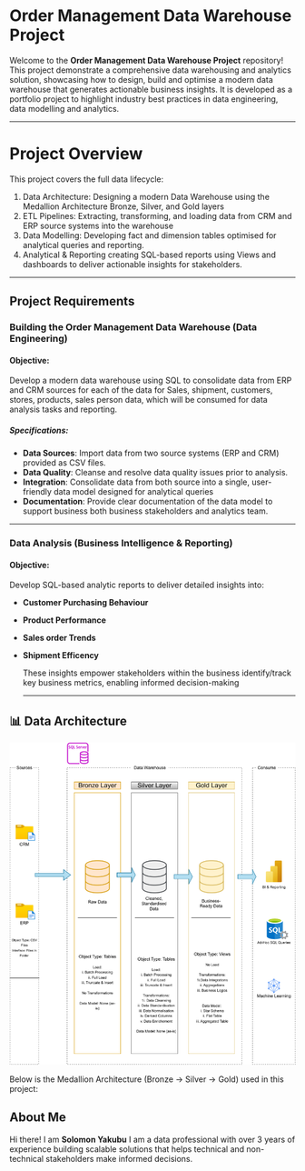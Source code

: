 # Order Management Data Warehouse Project

Welcome to the **Order Management Data Warehouse Project** repository!
This project demonstrate a comprehensive data warehousing and analytics solution, showcasing how to design, build and optimise a modern data warehouse that generates actionable business insights. 
It is developed as a portfolio project to highlight industry best practices in data engineering, data modelling and analytics.

---

# Project Overview
This project covers the full data lifecycle:
1. Data Architecture: Designing a modern Data Warehouse using the Medallion Architecture Bronze, Silver, and Gold layers
2. ETL Pipelines: Extracting, transforming, and loading data from CRM and ERP source systems into the warehouse
3. Data Modelling: Developing fact and dimension tables optimised for analytical queries and reporting.
4. Analytical & Reporting creating SQL-based reports using Views and dashboards to deliver actionable insights for stakeholders.

---

## Project Requirements

### Building the Order Management Data Warehouse (Data Engineering)

#### Objective:
Develop a modern data warehouse using SQL to consolidate data from ERP and CRM sources for each of the data for Sales, shipment, customers, stores, products,
sales person data, which will be consumed for  data analysis tasks and reporting.

##### Specifications: 
- **Data Sources**: Import data from two source systems (ERP and CRM) provided as CSV files.
- **Data Quality**: Cleanse and resolve data quality issues prior to analysis.
- **Integration**: Consolidate data from both source into a single, user-friendly data model designed
  for analytical queries
- **Documentation**: Provide clear documentation of the data model to support business both business
  stakeholders and analytics team.

  
---

### Data Analysis (Business Intelligence & Reporting)

####  Objective:

Develop SQL-based analytic reports to deliver detailed insights into:
- **Customer Purchasing Behaviour**
- **Product Performance**
- **Sales order Trends**
- **Shipment Efficency**
  
  These insights empower stakeholders within the business identify/track key business metrics,
  enabling informed decision-making

  ---
## 📊 Data Architecture  

![](medallion_architecture.svg)

Below is the Medallion Architecture (Bronze → Silver → Gold) used in this project:  





  ## About Me

  Hi there! I am **Solomon Yakubu** I am a data professional with over 3 years of experience building scalable solutions that helps technical and non-technical stakeholders make informed decisions.

